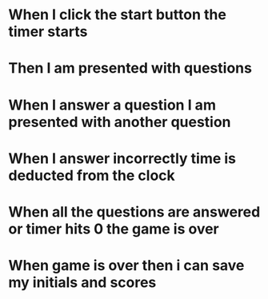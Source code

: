 # When I click the start button the timer starts

# Then I am presented with questions

# When I answer a question I am presented with another question

# When I answer incorrectly time is deducted from the clock

# When all the questions are answered or timer hits 0 the game is over

# When game is over then i can save my initials and scores

